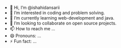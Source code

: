 - 👋 Hi, I’m @ishahidansarii
- 👀 I’m interested in coding and problem solving.
- 🌱 I’m currently learning web-development and java.
- 💞️ I’m looking to collaborate on open source projects.
- 📫 How to reach me ...
- 😄 Pronouns: ...
- ⚡ Fun fact: ...

<!---
ishahidansarii/ishahidansarii is a ✨ special ✨ repository because its `README.md` (this file) appears on your GitHub profile.
You can click the Preview link to take a look at your changes.
--->
